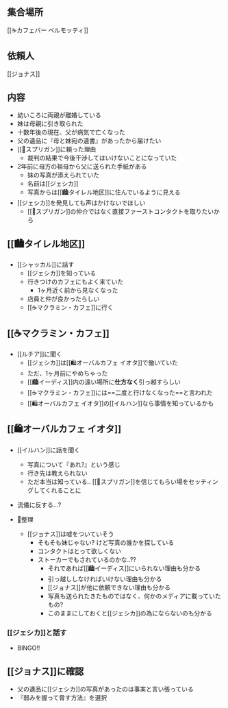 ## 集合場所

[[☕カフェバー ベルモッティ]]

## 依頼人

[[ジョナス]]

## 内容

- 幼いころに両親が離婚している
- 妹は母親に引き取られた
- 十数年後の現在、父が病気で亡くなった
- 父の遺品に『母と妹宛の遺書』があったから届けたい
- [[🏢スプリガン]]に頼った理由
	- 裁判の結果で今後干渉してはいけないことになっていた
- 2年前に母方の祖母から父に送られた手紙がある
	- 妹の写真が添えられていた
	- 名前は[[ジェシカ]]
	- 写真からは[[🏙️タイレル地区]]に住んでいるように見える
- [[ジェシカ]]を発見しても声はかけないでほしい
	- [[🏢スプリガン]]の仲介ではなく直接ファーストコンタクトを取りたいから
	
## [[🏙️タイレル地区]]

- [[シャッカル]]に話す
	- [[ジェシカ]]を知っている
	- 行きつけのカフェにもよく来ていた
		- 1ヶ月近く前から見なくなった
	- 店員と仲が良かったらしい
	- [[☕マクラミン・カフェ]]に行く
	
## [[☕マクラミン・カフェ]]

- [[ルチア]]に聞く
	- [[ジェシカ]]は[[🛍️オーバルカフェ イオタ]]で働いていた
	- ただ、1ヶ月前にやめちゃった
	- [[🏙️イーディス]]内の遠い場所に**仕方なく**引っ越すらしい
	- [[☕マクラミン・カフェ]]には==二度と行けなくなった==と言われた
	- [[🛍️オーバルカフェ イオタ]]の[[イルハン]]なら事情を知っているかも

## [[🛍️オーバルカフェ イオタ]]

- [[イルハン]]に話を聞く
	- 写真について『あれ?』という感じ
	- 行き先は教えられない
	- ただ本当は知っている.. [[🏢スプリガン]]を信じてもらい場をセッティングしてくれることに
- 流儀に反する...?

- 🤔整理
	- [[ジョナス]]は嘘をついていそう
		- そもそも妹じゃない? けど写真の誰かを探している
		- コンタクトはとって欲しくない
		- ストーカーでもされているのかな..??
			- それであれば[[🏙️イーディス]]にいられない理由も分かる
			- 引っ越ししなければいけない理由も分かる
			- [[ジョナス]]が他に依頼できない理由も分かる
			- 写真も送られたきたものではなく、何かのメディアに載っていたもの?
			- このままにしておくと[[ジェシカ]]の為にならないのも分かる

### [[ジェシカ]]と話す

- BINGO!!

## [[ジョナス]]に確認

- 父の遺品に[[ジェシカ]]の写真があったのは事実と言い張っている
- 『弱みを握って脅す方法』を選択